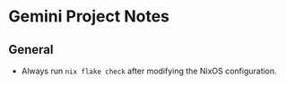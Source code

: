 # Gemini Project Notes

## General

- Always run `nix flake check` after modifying the NixOS configuration.

